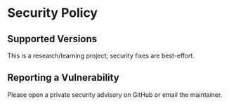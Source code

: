 # Security Policy

## Supported Versions
This is a research/learning project; security fixes are best-effort.

## Reporting a Vulnerability
Please open a private security advisory on GitHub or email the maintainer.
